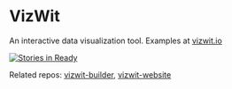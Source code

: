 # VizWit
An interactive data visualization tool. Examples at [vizwit.io](http://vizwit.io)

[![Stories in Ready](https://badge.waffle.io/timwis/vizwit.svg?label=ready&title=Ready)](http://waffle.io/timwis/vizwit)

Related repos: [vizwit-builder](https://github.com/timwis/vizwit-builder), [vizwit-website](https://github.com/timwis/vizwit-website)